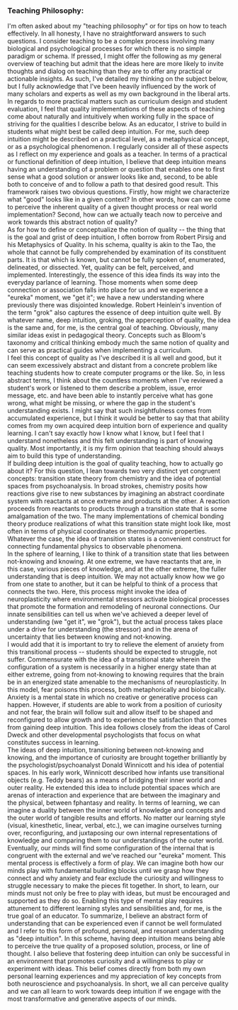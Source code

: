 ### Teaching Philosophy:  
I'm often asked about my "teaching philosophy" or for tips on how to teach effectively.  In all honesty, I have no straightforward answers to such questions.  I consider teaching to be a complex process involving many biological and psychological processes for which there is no simple paradigm or schema.  If pressed, I might offer the following as my general overview of teaching but admit that the ideas here are more likely to invite thoughts and dialog on teaching than they are to offer any practical or actionable insights.  As such, I've detailed my thinking on the subject below, but I fully acknowledge that I've been heavily influenced by the work of many scholars and experts as well as my own background in the liberal arts.  In regards to more practical matters such as curriculum design and student evaluation, I feel that quality implementations of these aspects of teaching come about naturally and intuitively when working fully in the space of striving for the qualities I describe below.
    As an educator, I strive to build in students what might best be called deep intuition.  For me, such deep intuition might be described on a practical level, as a metaphysical concept, or as a psychological phenomenon.  I regularly consider all of these aspects as I reflect on my experience and goals as a teacher.  In terms of a practical or functional definition of deep intuition, I believe that deep intuition means having an understanding of a problem or question that enables one to first sense what a good solution or answer looks like and, second, to be able both to conceive of and to follow a path to that desired good result.  This framework raises two obvious questions.  Firstly, how might we characterize what "good" looks like in a given context?  In other words, how can we come to perceive the inherent quality of a given thought process or real world implementation?  Second, how can we actually teach now to perceive and work towards this abstract notion of quality?  
    As for how to define or conceptualize the notion of quality -- the thing that is the goal and grist of deep intuition, I often borrow from Robert Pirsig and his Metaphysics of Quality.  In his schema, quality is akin to the Tao, the whole that cannot be fully comprehended by examination of its constituent parts.  It is that which is known, but cannot be fully spoken of, enumerated, delineated, or dissected.  Yet, quality can be felt, perceived, and implemented.  Interestingly, the essence of this idea finds its way into the everyday parlance of learning.  Those moments when some deep connection or association falls into place for us and we experience a "eureka" moment, we "get it"; we have a new understanding where previously there was disjointed knowledge.  Robert Heinlein's invention of the term "grok" also captures the essence of deep intuition quite well.  By whatever name, deep intuition, groking, the apperception of quality, the idea is the same and, for me, is the central goal of teaching.  Obviously, many similar ideas exist in pedagogical theory.  Concepts such as Bloom's taxonomy and critical thinking embody much the same notion of quality and can serve as practical guides when implementing a curriculum.  
    I feel this concept of quality as I've described it is all well and good, but it can seem excessively abstract and distant from a concrete problem like teaching students how to create computer programs or the like.  So, in less abstract terms, I think about the countless moments when I've reviewed a student's work or listened to them describe a problem, issue, error message, etc. and have been able to instantly perceive what has gone wrong, what might be missing, or where the gap in the student's understanding exists.  I might say that such insightfulness comes from accumulated experience, but I think it would be better to say that that ability comes from my own acquired deep intuition born of experience and quality learning.  I can't say exactly how I know what I know, but I feel that I understand nonetheless and this felt understanding is part of knowing quality.  Most importantly, it is my firm opinion that teaching should always aim to build this type of understanding.  
    If building deep intuition is the goal of quality teaching, how to actually go about it?  For this question, I lean towards two very distinct yet congruent concepts: transition state theory from chemistry and the idea of potential spaces from psychoanalysis.  In broad strokes, chemistry posits how reactions give rise to new substances by imagining an abstract coordinate system with reactants at once extreme and products at the other.  A reaction proceeds from reactants to products through a transition state that is some amalgamation of the two.  The many implementations of chemical bonding theory produce realizations of what this transition state might look like, most often in terms of physical coordinates or thermodynamic properties.  Whatever the case, the idea of transition states is a convenient construct for connecting fundamental physics to observable phenomena.  
    In the sphere of learning, I like to think of a transition state that lies between not-knowing and knowing.  At one extreme, we have reactants that are, in this case, various pieces of knowledge, and at the other extreme, the fuller understanding that is deep intuition.  We may not actually know how we go from one state to another, but it can be helpful to think of a process that connects the two.  Here, this process might invoke the idea of neuroplasticity where environmental stressors activate biological processes that promote the formation and remodeling of neuronal connections.  Our innate sensibilities can tell us when we've achieved a deeper level of understanding (we "get it", we "grok"), but the actual process takes place under a drive for understanding (the stressor) and in the arena of uncertainty that lies between knowing and not-knowing.  
    I would add that it is important to try to relieve the element of anxiety from this transitional process -- students should be expected to struggle, not suffer.  Commensurate with the idea of a transitional state wherein the configuration of a system is necessarily in a higher energy state than at either extreme, going from not-knowing to knowing requires that the brain be in an energized state amenable to the mechanisms of neuroplasticity.  In this model, fear poisons this process, both metaphorically and biologically.  Anxiety is a mental state in which no creative or generative process can happen.  However, if students are able to work from a position of curiosity and not fear, the brain will follow suit and allow itself to be shaped and reconfigured to allow growth and to experience the satisfaction that comes from gaining deep intuition.  This idea follows closely from the ideas of Carol Dweck and other developmental psychologists that focus on what constitutes success in learning.  
    The ideas of deep intuition, transitioning between not-knowing and knowing, and the importance of curiosity are brought together brilliantly by the psychologist/psychoanalyst Donald Winnicott and his idea of potential spaces.  In his early work, Winnicott described how infants use transitional objects (e.g. Teddy bears) as a means of bridging their inner world and outer reality.  He extended this idea to include potential spaces which are arenas of interaction and experience that are between the imaginary and the physical, between fphantasy and reality.  In terms of learning, we can imagine a duality between the inner world of knowledge and concepts and the outer world of tangible results and efforts.  No matter our learning style (visual, kinesthetic, linear, verbal, etc.), we can imagine ourselves turning over, reconfiguring, and juxtaposing our own internal representations of knowledge and comparing them to our understandings of the outer world.  Eventually, our minds will find some configuration of the internal that is congruent with the external and we've reached our "eureka" moment.  This mental process is effectively a form of play.  We can imagine both how our minds play with fundamental building blocks until we grasp how they connect and why anxiety and fear exclude the curiosity and willingness to struggle necessary to make the pieces fit together.  In short, to learn, our minds must not only be free to play with ideas, but must be encouraged and supported as they do so.  Enabling this type of mental play requires attunement to different learning styles and sensibilities and, for me, is the true goal of an educator.
    To summarize, I believe an abstract form of understanding that can be experienced even if cannot be well formulated and I refer to this form of profound, personal, and resonant understanding as "deep intuition".  In this scheme, having deep intuition means being able to perceive the true quality of a proposed solution, process, or line of thought.  I also believe that fostering deep intuition can only be successful in an environment that promotes curiosity and a willingness to play or experiment with ideas.  This belief comes directly from both my own personal learning experiences and my appreciation of key concepts from both neuroscience and psychoanalysis.  In short, we all can perceive quality and we can all learn to work towards deep intuition if we engage with the most transformative and generative aspects of our minds. 
